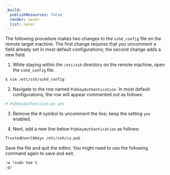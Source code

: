 ```yaml
---
_build:
  publishResources: false
  render: never
  list: never
---
```


The following procedure makes two changes to the `sshd_config` file on the remote target machine. The first change requires that you uncomment a field already set in most default configurations; the second change adds a new field.

1. While staying within the `/etc/ssh` directory on the remote machine, open the `sshd_config` file.

  ```sh
  $ vim /etc/ssh/sshd_config
  ```

2. Navigate to the row named `PubkeyAuthentication`. In most default configurations, the row will appear commented out as follows:

  ```bash
  # PubkeyAuthentication yes
  ```

3. Remove the # symbol to uncomment the line; keep the setting `yes` enabled.

4. Next, add a new line below `PubkeyAuthentication` as follows:

  ```bash
  TrustedUserCAKeys /etc/ssh/ca.pub
  ```

Save the file and quit the editor. You might need to use the following command again to save and exit.

  ```bash
  :w !sudo tee %
  :q!
  ```

